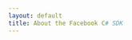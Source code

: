 ```yaml
---
layout: default
title: About the Facebook C# SDK
---
```


<script type="text/javascript">
  var GOOG_FIXURL_LANG = 'en';
  var GOOG_FIXURL_SITE = 'http://docs.csharpsdk.org'
</script>
<script type="text/javascript"
  src="http://linkhelp.clients.google.com/tbproxy/lh/wm/fixurl.js">
</script>